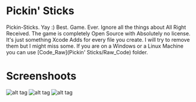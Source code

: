 Pickin' Sticks 
============= 
Pickin-Sticks. Yay :) Best. Game. Ever. Ignore all the things about All Right Received. The game is completely Open Source with Absolutely no license. It's just something Xcode Adds for every file you create. I will try to remove them but I might miss some.
If you are on a Windows or a Linux Machine you can use [Code_Raw](Pickin' Sticks/Raw_Code) folder. 

Screenshoots
============= 
![alt tag](https://raw.githubusercontent.com/Alexthelionheart/Pickin-Sticks/master/Pickin'%20Sticks/Raw_Code/Screenshoots/Screen%20Shot%202015-01-01%20at%205.26.12%20PM.png)
![alt tag](https://raw.githubusercontent.com/Alexthelionheart/Pickin-Sticks/master/Pickin'%20Sticks/Raw_Code/Screenshoots/Screen%20Shot%202015-01-01%20at%205.27.17%20PM.png)
![alt tag](https://raw.githubusercontent.com/Alexthelionheart/Pickin-Sticks/master/Pickin'%20Sticks/Raw_Code/Assets/HowToPlay.jpg)
